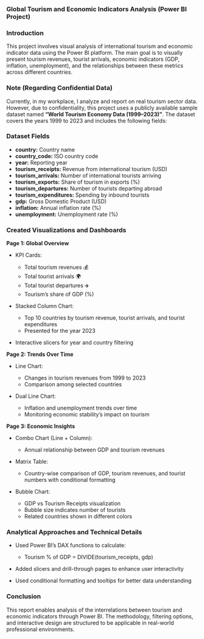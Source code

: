 
### Global Tourism and Economic Indicators Analysis (Power BI Project)
### Introduction

This project involves visual analysis of international tourism and economic indicator data using the Power BI platform. The main goal is to visually present tourism revenues, tourist arrivals, economic indicators (GDP, inflation, unemployment), and the relationships between these metrics across different countries.

### Note (Regarding Confidential Data)

Currently, in my workplace, I analyze and report on real tourism sector data. However, due to confidentiality, this project uses a publicly available sample dataset named **“World Tourism Economy Data (1999–2023)”**. The dataset covers the years 1999 to 2023 and includes the following fields:

### Dataset Fields

* **country:** Country name
* **country\_code:** ISO country code
* **year:** Reporting year
* **tourism\_receipts:** Revenue from international tourism (USD)
* **tourism\_arrivals:** Number of international tourists arriving
* **tourism\_exports:** Share of tourism in exports (%)
* **tourism\_departures:** Number of tourists departing abroad
* **tourism\_expenditures:** Spending by inbound tourists
* **gdp:** Gross Domestic Product (USD)
* **inflation:** Annual inflation rate (%)
* **unemployment:** Unemployment rate (%)

### Created Visualizations and Dashboards

**Page 1: Global Overview**

* KPI Cards:

  * Total tourism revenues 💰
  * Total tourist arrivals 🌍
  * Total tourist departures ✈️
  * Tourism’s share of GDP (%)
* Stacked Column Chart:

  * Top 10 countries by tourism revenue, tourist arrivals, and tourist expenditures
  * Presented for the year 2023
* Interactive slicers for year and country filtering

**Page 2: Trends Over Time**

* Line Chart:

  * Changes in tourism revenues from 1999 to 2023
  * Comparison among selected countries
* Dual Line Chart:

  * Inflation and unemployment trends over time
  * Monitoring economic stability’s impact on tourism

**Page 3: Economic Insights**

* Combo Chart (Line + Column):

  * Annual relationship between GDP and tourism revenues
* Matrix Table:

  * Country-wise comparison of GDP, tourism revenues, and tourist numbers with conditional formatting
* Bubble Chart:

  * GDP vs Tourism Receipts visualization
  * Bubble size indicates number of tourists
  * Related countries shown in different colors

### Analytical Approaches and Technical Details

* Used Power BI’s DAX functions to calculate:

  * Tourism % of GDP = DIVIDE(tourism\_receipts, gdp)
* Added slicers and drill-through pages to enhance user interactivity
* Used conditional formatting and tooltips for better data understanding

### Conclusion

This report enables analysis of the interrelations between tourism and economic indicators through Power BI. The methodology, filtering options, and interactive design are structured to be applicable in real-world professional environments.


